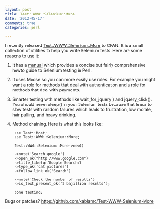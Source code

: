 ```yaml
---
layout: post
title: Test::WWW::Selenium::More
date: '2012-05-17'
comments: true
categories: perl

---
```


I recently released
[Test::WWW::Selenium::More](https://metacpan.org/module/Test::WWW::Selenium::More)
to CPAN.  It is a small collection of utilities to help you write Selenium
tests.  Here are some reasons to use it:

1. It has a
[manual](https://metacpan.org/module/Test::WWW::Selenium::More::Manual) which
provides a concise but fairly comprehensive howto guide to Selenium testing in
Perl.

2. It uses Moose so you can more easily use roles.  For example you might want
a role for methods that deal with authentication and a role for methods that
deal with payments.

3. Smarter testing with methods like wait\_for\_jquery() and jquery\_click().  You
should never sleep() in your Selenium tests because that leads to slow tests
with random failures which leads to frustration, low morale, hair pulling, and
heavy drinking.

4. Method chaining.  Here is what this looks like:

        use Test::Most;
        use Test::WWW::Selenium::More;

        Test::WWW::Selenium::More->new()

        ->note('Search google')
        ->open_ok("http://www.google.com")
        ->title_like(qr/Google Search/)
        ->type_ok('cat pictures')
        ->follow_link_ok('Search')

        ->note('Check the number of results')
        ->is_text_present_ok('2 bajillion results');

        done_testing;

Bugs or patches?  https://github.com/kablamo/Test-WWW-Selenium-More

